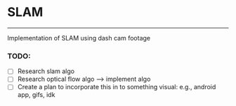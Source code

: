 # SLAM
_________________________________

Implementation of SLAM using dash cam footage

### TODO:

- [ ] Research slam algo 
- [ ] Research optical flow algo --> implement algo
- [ ] Create a plan to incorporate this in to something visual: e.g., android app, gifs, idk 